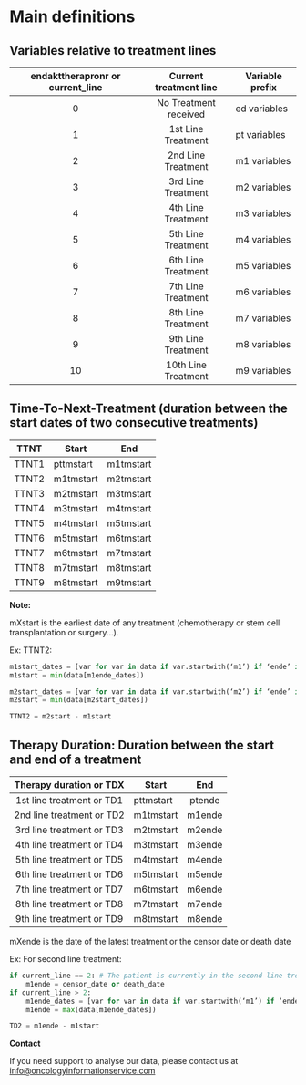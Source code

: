 # Main definitions

## Variables relative to treatment lines

| endakttherapronr or current_line | Current treatment line | Variable prefix   |
| :--------------: | :-----------------------: | ----------------- |
|        0         |     No Treatment received | ed variables      |
|        1         |     1st Line Treatment| pt variables      |
|        2         |     2nd Line Treatment| m1 variables      |
|        3         |     3rd Line Treatment| m2 variables      |
|        4         |     4th Line Treatment| m3 variables      |
|        5         |     5th Line Treatment| m4 variables      |
|        6         |     6th Line Treatment| m5 variables      |
|        7         |     7th Line Treatment| m6 variables      |
|        8         |     8th Line Treatment| m7 variables      |
|        9         |     9th Line Treatment| m8 variables      |
|        10        |     10th Line Treatment| m9 variables      |


## Time-To-Next-Treatment (duration between the start dates of two consecutive treatments)

|      TTNT     |       Start   |        End      | 
| :-----------: | ------------- |:---------------:|
|     TTNT1     | pttmstart	    |     m1tmstart     |
|     TTNT2     | m1tmstart	    |     m2tmstart     |
|     TTNT3     | m2tmstart	    |     m3tmstart     |
|     TTNT4     | m3tmstart	    |     m4tmstart     |
|     TTNT5     | m4tmstart	    |     m5tmstart     |
|     TTNT6     | m5tmstart	    |     m6tmstart     |
|     TTNT7     | m6tmstart	    |     m7tmstart     |
|     TTNT8     | m7tmstart	    |     m8tmstart     |
|     TTNT9     | m8tmstart	    |     m9tmstart     |

**Note:**

mXstart is the earliest date of any treatment (chemotherapy or stem cell transplantation or surgery...).

Ex: TTNT2:
```python
m1start_dates = [var for var in data if var.startwith(‘m1’) if ‘ende’ in var]
m1start = min(data[m1ende_dates])

m2start_dates = [var for var in data if var.startwith(‘m2’) if ‘ende’ in var]
m2start = min(data[m2start_dates])

TTNT2 = m2start - m1start
```

## Therapy Duration: Duration between the start and end of a treatment

|      Therapy duration or TDX   |       Start   |        End      | 
| :----------------------------: | ------------- |:---------------:|
|     1st line treatment or TD1  | pttmstart	    |     ptende     |
|     2nd line treatment or TD2  | m1tmstart	    |     m1ende     |
|     3rd line treatment or TD3  | m2tmstart	    |     m2ende     |
|     4th line treatment or TD4     | m3tmstart	    |     m3ende     |
|     5th line treatment or TD5     | m4tmstart	    |     m4ende     |
|     6th line treatment or TD6     | m5tmstart	    |     m5ende     |
|     7th line treatment or TD7     | m6tmstart	    |     m6ende     |
|     8th line treatment or TD8     | m7tmstart	    |     m7ende     |
|     9th line treatment or TD9     | m8tmstart	    |     m8ende     |

mXende is the date of the latest treatment or the censor date or death date

Ex: For second line treatment:
```python
if current_line == 2: # The patient is currently in the second line treatment
	m1ende = censor_date or death_date
if current_line > 2:
	m1ende_dates = [var for var in data if var.startwith(‘m1’) if ‘ende’ in var]
	m1ende = max(data[m1ende_dates])

TD2 = m1ende - m1start
```


**Contact**

If you need support to analyse our data, please contact us at info@oncologyinformationservice.com 

